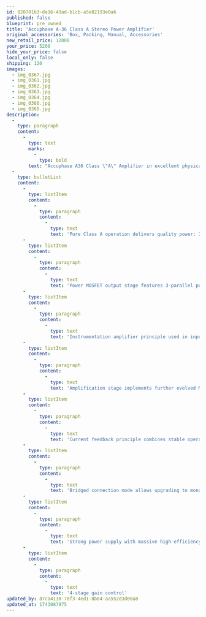 ```yaml
---
id: 820781b3-de16-43ad-b1cb-a5e82193e0a6
published: false
blueprint: pre_owned
title: 'Accuphase A-36 Class A Stereo Power Amplifier'
original_accessories: 'Box, Packing, Manual, Accessories'
new_retail_price: 12000
your_price: 5200
hide_your_price: false
local_only: false
shipping: 120
images:
  - img_0367.jpg
  - img_0361.jpg
  - img_0362.jpg
  - img_0363.jpg
  - img_0364.jpg
  - img_0366.jpg
  - img_0365.jpg
description:
  -
    type: paragraph
    content:
      -
        type: text
        marks:
          -
            type: bold
        text: "Accuphase A36 Class \"A\" Amplifier in excellent physical and functional condition with original box, packing and accessories. We have two of these, which can be sold separately or as a mono-block pair for $10,400.00. The amps were $12,000.00 each as new.\_Sweet sounding and lush in texture - excellent sounding and musical amps!"
  -
    type: bulletList
    content:
      -
        type: listItem
        content:
          -
            type: paragraph
            content:
              -
                type: text
                text: 'Pure Class A operation delivers quality power: 30 watts x 2 into 8 ohms'
      -
        type: listItem
        content:
          -
            type: paragraph
            content:
              -
                type: text
                text: 'Power MOSFET output stage features 3-parallel push-pull configuration'
      -
        type: listItem
        content:
          -
            type: paragraph
            content:
              -
                type: text
                text: 'Instrumentation amplifier principle used in input stage'
      -
        type: listItem
        content:
          -
            type: paragraph
            content:
              -
                type: text
                text: 'Amplification stage implements further evolved MCS+ topology'
      -
        type: listItem
        content:
          -
            type: paragraph
            content:
              -
                type: text
                text: 'Current feedback principle combines stable operation with outstanding sound quality'
      -
        type: listItem
        content:
          -
            type: paragraph
            content:
              -
                type: text
                text: 'Bridged connection mode allows upgrading to monophonic amplifier'
      -
        type: listItem
        content:
          -
            type: paragraph
            content:
              -
                type: text
                text: 'Strong power supply with massive high-efficiency transformer and large filtering capacitors'
      -
        type: listItem
        content:
          -
            type: paragraph
            content:
              -
                type: text
                text: '4-stage gain control'
updated_by: 87ca4130-78f3-4ed1-8b64-aa552d3d08a8
updated_at: 1743087975
---
```

